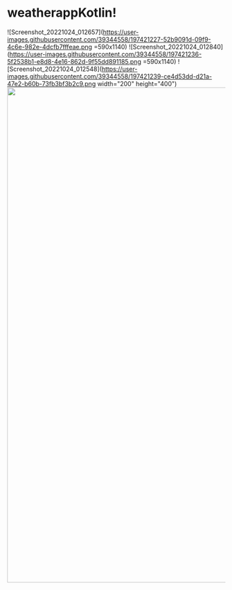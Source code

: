 # weatherappKotlin!
![Screenshot_20221024_012657](https://user-images.githubusercontent.com/39344558/197421227-52b9091d-09f9-4c6e-982e-4dcfb7fffeae.png =590x1140)
![Screenshot_20221024_012840](https://user-images.githubusercontent.com/39344558/197421236-5f2538b1-e8d8-4e16-862d-9f55dd891185.png =590x1140)
![Screenshot_20221024_012548](https://user-images.githubusercontent.com/39344558/197421239-ce4d53dd-d21a-47e2-b60b-73fb3bf3b2c9.png width="200" height="400")
<img src="https://user-images.githubusercontent.com/39344558/197421239-ce4d53dd-d21a-47e2-b60b-73fb3bf3b2c9.png" width="590" height="1140">
